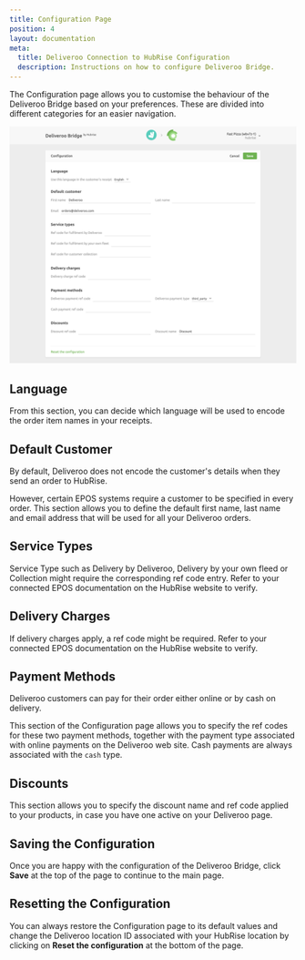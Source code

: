 ```yaml
---
title: Configuration Page
position: 4
layout: documentation
meta:
  title: Deliveroo Connection to HubRise Configuration
  description: Instructions on how to configure Deliveroo Bridge.
---
```


The Configuration page allows you to customise the behaviour of the Deliveroo Bridge based on your preferences.
These are divided into different categories for an easier navigation.

![Deliveroo Bridge configuration page](../images/002-en-configuration-page.png)

## Language

From this section, you can decide which language will be used to encode the order item names in your receipts.

## Default Customer

By default, Deliveroo does not encode the customer's details when they send an order to HubRise.

However, certain EPOS systems require a customer to be specified in every order.
This section allows you to define the default first name, last name and email address that will be used for all your Deliveroo orders.

## Service Types

Service Type such as Delivery by Deliveroo, Delivery by your own fleed or Collection might require the corresponding ref code entry. Refer to your connected EPOS documentation on the HubRise website to verify.

## Delivery Charges

If delivery charges apply, a ref code might be required. Refer to your connected EPOS documentation on the HubRise website to verify.

## Payment Methods

Deliveroo customers can pay for their order either online or by cash on delivery.

This section of the Configuration page allows you to specify the ref codes for these two payment methods, together with the payment type associated with online payments on the Deliveroo web site. Cash payments are always associated with the `cash` type.

## Discounts

This section allows you to specify the discount name and ref code applied to your products, in case you have one active on your Deliveroo page.

## Saving the Configuration

Once you are happy with the configuration of the Deliveroo Bridge, click **Save** at the top of the page to continue to the main page.

## Resetting the Configuration

You can always restore the Configuration page to its default values and change the Deliveroo location ID associated with your HubRise location by clicking on **Reset the configuration** at the bottom of the page.
